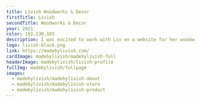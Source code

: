 ```yaml
---
title: Livish Woodworks & Decor
firstTitle: Livish
secondTitle: Woodworks & Decor
year: 2021
color: 192,130,103
description: I was excited to work with Liv on a website for her woodworking business. From custom desks, charcuterie boards, to games, she can build it all! This is a Shopify website that handles all the merchant needs.
logo: livish-black.png
link: https://madebylivish.com/
cardImage: madebylivish/madebylivish-full
headerImage: madebylivish/livish-profile
fullImg: madebylivish/fullpage
images:
  - madebylivish/madebylivish-about
  - madebylivish/madebylivish-store
  - madebylivish/madebylivish-product
---
```

